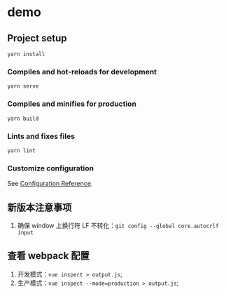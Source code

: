 # demo

## Project setup

```
yarn install
```

### Compiles and hot-reloads for development

```
yarn serve
```

### Compiles and minifies for production

```
yarn build
```

### Lints and fixes files

```
yarn lint
```

### Customize configuration

See [Configuration Reference](https://cli.vuejs.org/config/).

## 新版本注意事项

1. 确保 window 上换行符 LF 不转化：`git config --global core.autocrlf input`

## 查看 webpack 配置

1. 开发模式：`vue inspect > output.js`;
2. 生产模式：`vue inspect --mode=production > output.js`;

